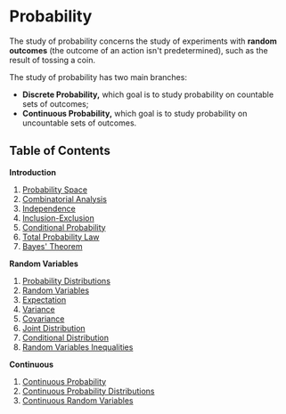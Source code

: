 # Probability

The study of probability concerns the study of experiments with **random outcomes** (the outcome of an action isn't predetermined), such as the result of tossing a coin.

The study of probability has two main branches:

- **Discrete Probability,** which goal is to study probability on countable sets of outcomes;
- **Continuous Probability,** which goal is to study probability on uncountable sets of outcomes.

## Table of Contents

**Introduction**

1. [Probability Space](/Probability/Introduction/Probability%20Space.md)
1. [Combinatorial Analysis](/Probability/Introduction/Combinatorial%20Analysis.md)
2. [Independence](/Probability/Introduction/Independence.md)
3. [Inclusion-Exclusion](/Probability/Introduction/Inclusion-Exclusion.md)
4. [Conditional Probability](/Probability/Introduction/Conditional%20Probability.md)
5. [Total Probability Law](/Probability/Introduction/Total%20Probability%20Law.md)
6. [Bayes' Theorem](/Probability/Introduction/Bayes'%20Theorem.md)

**Random Variables**

1. [Probability Distributions](/Probability/Random%20Variables/Probability%20Distributions.md)
2. [Random Variables](/Probability/Random%20Variables/Random%20Variables.md)
3. [Expectation](/Probability/Random%20Variables/Expectation.md)
4. [Variance](/Probability/Random%20Variables/Variance.md)
5. [Covariance](/Probability/Random%20Variables/Covariance.md)
6. [Joint Distribution](/Probability/Random%20Variables/Joint%20Distribution.md)
7. [Conditional Distribution](/Probability/Random%20Variables/Conditional%20Distribution.md)
8. [Random Variables Inequalities](/Probability/Random%20Variables/Random%20Variables%20Inequalities.md)

**Continuous**

1. [Continuous Probability](/Probability/Continuous/Continuous%20Probability.md)
2. [Continuous Probability Distributions](/Probability/Continuous/Continuous%20Probability%20Distributions.md)
3. [Continuous Random Variables](/Probability/Continuous/Continuous%20Random%20Variables.md)